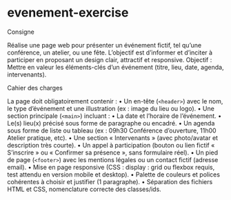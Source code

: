 # evenement-exercise

Consigne

Réalise une page web pour présenter un événement fictif, tel qu’une conférence, un atelier, ou une fête. L’objectif est d’informer et d’inciter à participer en proposant un design clair, attractif et responsive.
Objectif : Mettre en valeur les éléments-clés d’un événement (titre, lieu, date, agenda, intervenants).


Cahier des charges

La page doit obligatoirement contenir :
    •    Un en-tête (``<header>``) avec le nom, le type d’événement et une illustration (ex : image du lieu ou logo).
    •    Une section principale (``<main>``) incluant :
    •    La date et l’horaire de l’événement.
    •    Le(s) lieu(x) précisé sous forme de paragraphe ou encadré.
    •    Un agenda sous forme de liste ou tableau (ex : 09h30 Conférence d’ouverture, 11h00 Atelier pratique, etc).
    •    Une section « Intervenants » (avec photo/avatar et description très courte).
    •    Un appel à participation (bouton ou lien fictif « S’inscrire » ou « Confirmer sa présence », sans formulaire réel).
    •    Un pied de page (``<footer>``) avec les mentions légales ou un contact fictif (adresse email).
    •    Mise en page responsive (CSS : display : grid ou flexbox requis, test attendu en version mobile et desktop).
    •    Palette de couleurs et polices cohérentes à choisir et justifier (1 paragraphe).
    •    Séparation des fichiers HTML et CSS, nomenclature correcte des classes/ids.
